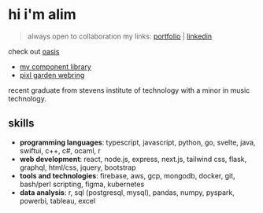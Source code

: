 # hi i'm alim

> always open to collaboration
> my links:
> [portfolio](https://notalim.com/) |
> [linkedin](https://linkedin.com/in/notalim) 

check out [oasis](https://oasis.ai/)



* [my component library](https://notalim.com/lib)
* [pixl garden webring](https://pg-webring.vercel.app)

recent graduate from stevens institute of technology with a minor in music technology.

## skills
* **programming languages**: typescript, javascript, python, go, svelte, java, swiftui, c++, c#, ocaml, r
* **web development**: react, node.js, express, next.js, tailwind css, flask, graphql, html/css, jquery, bootstrap
* **tools and technologies**: firebase, aws, gcp, mongodb, docker, git, bash/perl scripting, figma, kubernetes
* **data analysis**: r, sql (postgresql, mysql), pandas, numpy, pyspark, powerbi, tableau, excel


